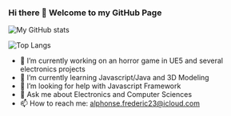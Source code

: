 ### Hi there 👋   Welcome to my GitHub Page
![My GitHub stats](https://github-readme-stats.vercel.app/api?username=Fred-23&show_icons=true&theme=black&include_all_commits=true)

![Top Langs](https://github-readme-stats.vercel.app/api/top-langs/?username=Fred-23&layout=compact&theme=dark&hide_border=true)


- 🔭 I’m currently working on an horror game in UE5 and several electronics projects
- 🌱 I’m currently learning Javascript/Java and 3D Modeling
- 🤔 I’m looking for help with Javascript Framework
- 💬 Ask me about Electronics and Computer Sciences
- 📫 How to reach me: alphonse.frederic23@icloud.com

<!--
**Fred-23/Fred-23** is a ✨ _special_ ✨ repository because its `README.md` (this file) appears on your GitHub profile.

Here are some ideas to get you started:


- 👯 I’m looking to collaborate on ... 

- 😄 Pronouns: ...
- ⚡ Fun fact: ...
-->
